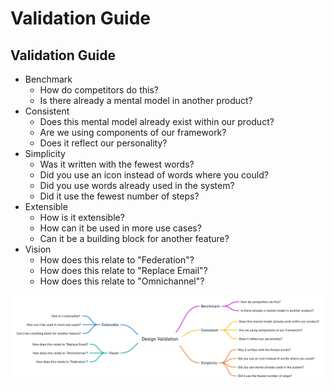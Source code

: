 # Validation Guide

## Validation Guide

* Benchmark
  * How do competitors do this?
  * Is there already a mental model in another product?
* Consistent
  * Does this mental model already exist within our product?
  * Are we using components of our framework?
  * Does it reflect our personality?
* Simplicity
  * Was it written with the fewest words?
  * Did you use an icon instead of words where you could?
  * Did you use words already used in the system?
  * Did it use the fewest number of steps?
* Extensible
  * How is it extensible?
  * How can it be used in more use cases?
  * Can it be a building block for another feature?
* Vision
  * How does this relate to "Federation"?
  * How does this relate to "Replace Email"?
  * How does this relate to "Omnichannel"?

![](../../.gitbook/assets/image%20%287%29.png)

